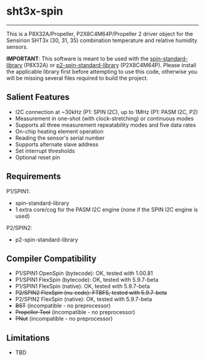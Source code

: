 # sht3x-spin
------------

This is a P8X32A/Propeller, P2X8C4M64P/Propeller 2 driver object for the Sensirion SHT3x (30, 31, 35) combination temperature and relative humidity sensors.

**IMPORTANT**: This software is meant to be used with the [spin-standard-library](https://github.com/avsa242/spin-standard-library) (P8X32A) or [p2-spin-standard-library](https://github.com/avsa242/p2-spin-standard-library) (P2X8C4M64P). Please install the applicable library first before attempting to use this code, otherwise you will be missing several files required to build the project.

## Salient Features

* I2C connection at ~30kHz (P1: SPIN I2C), up to 1MHz (P1: PASM I2C, P2)
* Measurement in one-shot (with clock-stretching) or continuous modes
* Supports all three measurement repeatability modes and five data rates
* On-chip heating element operation
* Reading the sensor's serial number
* Supports alternate slave address
* Set interrupt thresholds
* Optional reset pin

## Requirements

P1/SPIN1:
* spin-standard-library
* 1 extra core/cog for the PASM I2C engine (none if the SPIN I2C engine is used)

P2/SPIN2:
* p2-spin-standard-library

## Compiler Compatibility

* P1/SPIN1 OpenSpin (bytecode): OK, tested with 1.00.81
* P1/SPIN1 FlexSpin (bytecode): OK, tested with 5.9.7-beta
* P1/SPIN1 FlexSpin (native): OK, tested with 5.9.7-beta
* ~~P2/SPIN2 FlexSpin (nu-code): FTBFS, tested with 5.9.7-beta~~
* P2/SPIN2 FlexSpin (native): OK, tested with 5.9.7-beta
* ~~BST~~ (incompatible - no preprocessor)
* ~~Propeller Tool~~ (incompatible - no preprocessor)
* ~~PNut~~ (incompatible - no preprocessor)

## Limitations

* TBD


